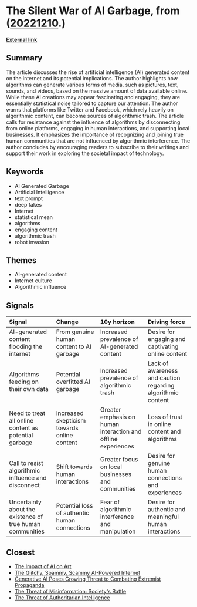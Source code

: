 # __The Silent War of AI Garbage__, from ([20221210](https://kghosh.substack.com/p/20221210).)

__[External link](https://ploum.net/2022-12-05-drowning-in-ai-generated-garbage.html)__



## Summary

The article discusses the rise of artificial intelligence (AI) generated content on the internet and its potential implications. The author highlights how algorithms can generate various forms of media, such as pictures, text, sounds, and videos, based on the massive amount of data available online. While these AI creations may appear fascinating and engaging, they are essentially statistical noise tailored to capture our attention. The author warns that platforms like Twitter and Facebook, which rely heavily on algorithmic content, can become sources of algorithmic trash. The article calls for resistance against the influence of algorithms by disconnecting from online platforms, engaging in human interactions, and supporting local businesses. It emphasizes the importance of recognizing and joining true human communities that are not influenced by algorithmic interference. The author concludes by encouraging readers to subscribe to their writings and support their work in exploring the societal impact of technology.

## Keywords

* AI Generated Garbage
* Artificial Intelligence
* text prompt
* deep fakes
* Internet
* statistical mean
* algorithms
* engaging content
* algorithmic trash
* robot invasion

## Themes

* AI-generated content
* Internet culture
* Algorithmic influence

## Signals

| Signal                                                    | Change                                        | 10y horizon                                                   | Driving force                                               |
|:----------------------------------------------------------|:----------------------------------------------|:--------------------------------------------------------------|:------------------------------------------------------------|
| AI-generated content flooding the internet                | From genuine human content to AI garbage      | Increased prevalence of AI-generated content                  | Desire for engaging and captivating online content          |
| Algorithms feeding on their own data                      | Potential overfitted AI garbage               | Increased prevalence of algorithmic trash                     | Lack of awareness and caution regarding algorithmic content |
| Need to treat all online content as potential garbage     | Increased skepticism towards online content   | Greater emphasis on human interaction and offline experiences | Loss of trust in online content and algorithms              |
| Call to resist algorithmic influence and disconnect       | Shift towards human interactions              | Greater focus on local businesses and communities             | Desire for genuine human connections and experiences        |
| Uncertainty about the existence of true human communities | Potential loss of authentic human connections | Fear of algorithmic interference and manipulation             | Desire for authentic and meaningful human interactions      |

## Closest

* [The Impact of AI on Art](cc1340400b9dfbf32bfc3d546cf0b7b3)
* [The Glitchy, Spammy, Scammy AI-Powered Internet](b30a4282af9e53ca673438a8223d9525)
* [Generative AI Poses Growing Threat to Combating Extremist Propaganda](4aae935ffedd7227301fe1eb6647d69f)
* [The Threat of Misinformation: Society's Battle](9787333cafcd0252d71a9bff845ad093)
* [The Threat of Authoritarian Intelligence](0ba4fa557cd2aae4760bd7a2abca844e)